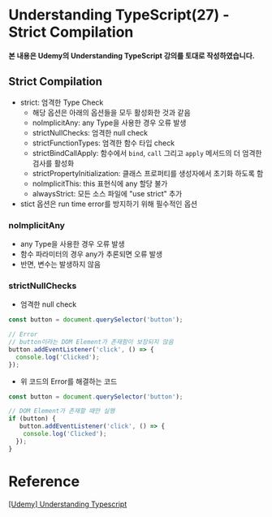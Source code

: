 # Understanding TypeScript(27) - Strict Compilation

**본 내용은 Udemy의 Understanding TypeScript 강의를 토대로 작성하였습니다.**



## Strict Compilation

* strict: 엄격한 Type Check
  * 해당 옵션은 아래의 옵션들을 모두 활성화한 것과 같음
  * noImplicitAny: any Type을 사용한 경우 오류 발생
  * strictNullChecks: 엄격한 null check
  * strictFunctionTypes: 엄격한 함수 타입 check
  * strictBindCallApply: 함수에서 `bind`, `call` 그리고 `apply` 메서드의 더 엄격한 검사를 활성화
  * strictPropertyInitialization: 클래스 프로퍼티를 생성자에서 초기화 하도록 함
  * noImplicitThis: this 표현식에 any 할당 불가
  * alwaysStrict: 모든 소스 파일에 "use strict" 추가
* stict 옵션은 run time error를 방지하기 위해 필수적인 옵션



### noImplicitAny

* any Type을 사용한 경우 오류 발생
* 함수 파라미터의 경우 any가 추론되면 오류 발생
* 반면, 변수는 발생하지 않음



### strictNullChecks

* 엄격한 null check

```TypeScript
const button = document.querySelector('button');

// Error
// button이라는 DOM Element가 존재함이 보장되지 않음
button.addEventListener('click', () => {
  console.log('Clicked');
});
```

* 위 코드의 Error를 해결하는 코드

```TypeScript
const button = document.querySelector('button');

// DOM Element가 존재할 때만 실행
if (button) {
   button.addEventListener('click', () => {
    console.log('Clicked');
  }); 
}
```

# Reference

[[Udemy] Understanding Typescript](https://www.udemy.com/course/understanding-typescript/)


